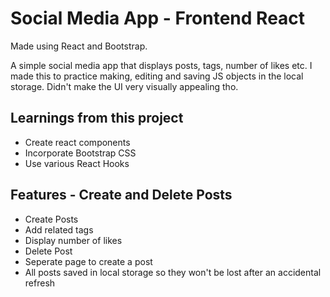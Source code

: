 # Social Media App - Frontend React

Made using React and Bootstrap.

A simple social media app that displays posts, tags, number of likes etc. I made this to practice making, editing and saving JS objects in the local storage. Didn't make the UI very visually appealing tho.

## Learnings from this project

- Create react components
- Incorporate Bootstrap CSS
- Use various React Hooks

## Features - Create and Delete Posts
- Create Posts
- Add related tags
- Display number of likes
- Delete Post
- Seperate page to create a post
- All posts saved in local storage so they won't be lost after an accidental refresh
